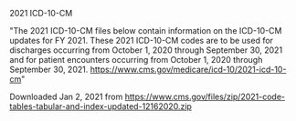 2021 ICD-10-CM

"The 2021 ICD-10-CM files below contain information on the ICD-10-CM updates for FY 2021. These 2021 ICD-10-CM codes are to be used for discharges occurring from October 1, 2020 through September 30, 2021 and for patient encounters occurring from October 1, 2020 through September 30, 2021. https://www.cms.gov/medicare/icd-10/2021-icd-10-cm"

Downloaded Jan 2, 2021 from https://www.cms.gov/files/zip/2021-code-tables-tabular-and-index-updated-12162020.zip
